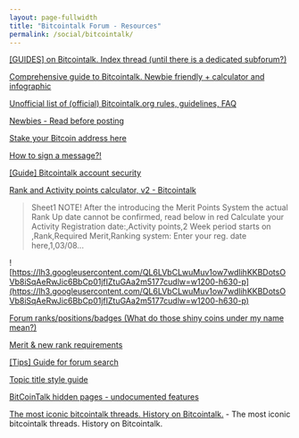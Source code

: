 ```yaml
---
layout: page-fullwidth
title: "Bitcointalk Forum - Resources"
permalink: /social/bitcointalk/
---
```


[[GUIDES] on Bitcointalk. Index thread (until there is a dedicated subforum?)](https://bitcointalk.org/index.php?topic=4928968.0)

[Comprehensive guide to Bitcointalk. Newbie friendly + calculator and infographic](https://bitcointalk.org/index.php?topic=2534500.msg25841174)

[Unofficial list of (official) Bitcointalk.org rules, guidelines, FAQ](https://bitcointalk.org/index.php?topic=703657.0)

[Newbies - Read before posting](https://bitcointalk.org/index.php?topic=1689727.0)

[Stake your Bitcoin address here](https://bitcointalk.org/index.php?topic=996318.0)

[How to sign a message?!](https://bitcointalk.org/index.php?topic=990345.0)

[[Guide] Bitcointalk account security](https://bitcointalk.org/index.php?topic=4920096.0)

[Rank and Activity points calculator, v2 - Bitcointalk](https://docs.google.com/spreadsheets/d/1khSA28Ab6miwyknp3JvStcL0Yu05SIbGBDZDKcOLO6s/)
  > Sheet1 NOTE! After the introducing the Merit Points System the actual Rank Up date cannot be confirmed, read below in red Calculate your Activity Registration date:,Activity points,2 Week period starts on ,Rank,Required Merit,Ranking system: Enter your reg. date here,1,03/08...

![https://lh3.googleusercontent.com/QL6LVbCLwuMuv1ow7wdlihKKBDotsOVb8iSqAeRwJic6BbCp01jfIZtuGAa2m5177cudlw=w1200-h630-p](https://lh3.googleusercontent.com/QL6LVbCLwuMuv1ow7wdlihKKBDotsOVb8iSqAeRwJic6BbCp01jfIZtuGAa2m5177cudlw=w1200-h630-p)

[Forum ranks/positions/badges (What do those shiny coins under my name mean?)](https://bitcointalk.org/index.php?topic=178608.0)

[Merit & new rank requirements](https://bitcointalk.org/index.php?topic=2818350.0)

[[Tips] Guide for forum search](https://bitcointalk.org/index.php?topic=3127909.0)

[Topic title style guide](https://bitcointalk.org/index.php?topic=102944.msg1128795)

[BitCoinTalk hidden pages - undocumented features](https://bitcointalk.org/index.php?topic=964593.0)

[The most iconic bitcointalk threads. History on Bitcointalk.](https://bitcointalk.org/index.php?topic=4322078.0) - The most iconic bitcointalk threads. History on Bitcointalk.